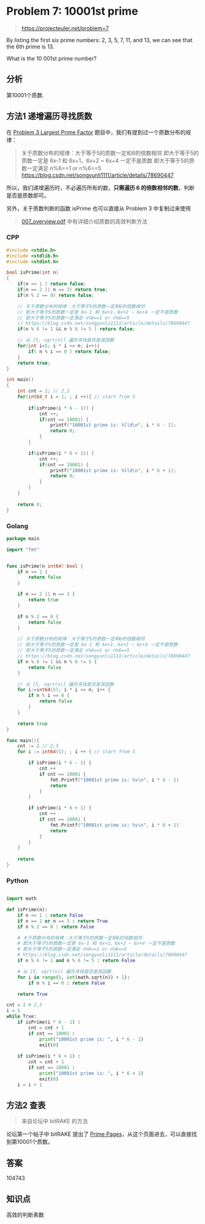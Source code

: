 # Problem 7: 10001st prime

> https://projecteuler.net/problem=7

By listing the first six prime numbers: 2, 3, 5, 7, 11, and 13, we can see that the 6th prime is 13.

What is the 10 001st prime number?

## 分析
第10001个质数.

## 方法1 递增遍历寻找质数

在 [Problem 3 Largest Prime Factor](./P3_LargestPrimeFactor.md) 题目中，我们有提到过一个质数分布的规律：


> 关于质数分布的规律：大于等于5的质数一定和6的倍数相邻
> 即大于等于5的质数一定是 6x-1 和 6x+1，6x+2 ~ 6x+4 一定不是质数
> 即大于等于5的质数一定满足 n%6==1 or n%6==5
> https://blog.csdn.net/songyunli1111/article/details/78690447

所以，我们递增遍历时，不必遍历所有的数，**只需遍历 6 的倍数相邻的数**，判断是否是质数即可。

另外，关于质数判断的函数 isPrime 也可以直接从 Problem 3 中复制过来使用

> [007_overview.pdf](https://blog-1252824460.cos.ap-nanjing.myqcloud.com/007_overview.pdf) 中有详细介绍质数的高效判断方法

### CPP

```cpp
#include <stdio.h>
#include <stdlib.h>
#include <stdint.h>

bool isPrime(int n)
{
    if(n <= 1 ) return false;
    if(n == 2 || n == 3) return true;
    if(n % 2 == 0) return false;

    // 关于质数分布的规律：大于等于5的质数一定和6的倍数相邻
    // 即大于等于5的质数一定是 6x-1 和 6x+1，6x+2 ~ 6x+4 一定不是质数
    // 即大于等于5的质数一定满足 n%6==1 or n%6==5
    // https://blog.csdn.net/songyunli1111/article/details/78690447
    if(n % 6 != 1 && n % 6 != 5 ) return false;

    // 从 [5, sqrt(n)] 遍历寻找是否是其因数
    for(int i=5; i * i <= n; i++){
        if( n % i == 0 ) return false;
    }
    return true;
}

int main()
{
    int cnt = 2; // 2,3
    for(int64_t i = 1; ; i ++){ // start from 5
        
        if(isPrime(i * 6 - 1)) {
            cnt ++;
            if(cnt == 10001) {
                printf("10001st prime is: %lld\n", i * 6 - 1);
                return 0;
            }
        }

        if(isPrime(i * 6 + 1)) {
            cnt ++;
            if(cnt == 10001) {
                printf("10001st prime is: %lld\n", i * 6 + 1);
                return 0;
            }
        }
    }
    
    return 0;
}
```

### Golang

```go
package main

import "fmt"


func isPrime(n int64) bool {
	if n <= 1 {
		return false
	}

	if n == 2 || n == 3 {
		return true
	}

	if n % 2 == 0 {
		return false
	}

	// 关于质数分布的规律：大于等于5的质数一定和6的倍数相邻
	// 即大于等于5的质数一定是 6x-1 和 6x+1，6x+2 ~ 6x+4 一定不是质数
	// 即大于等于5的质数一定满足 n%6==1 or n%6==5
	// https://blog.csdn.net/songyunli1111/article/details/78690447
	if n % 6 != 1 && n % 6 != 5 {
		return false
	}

	// 从 [5, sqrt(n)] 遍历寻找是否是其因数
	for i:=int64(5); i * i <= n; i++ {
		if n % i == 0 {
			return false
		}
	}

	return true
}

func main(){
	cnt := 2 // 2,3
	for i := int64(1); ; i ++ { // start from 5

		if isPrime(i * 6 - 1) {
			cnt ++
			if cnt == 10001 {
				fmt.Printf("10001st prime is: %v\n", i * 6 - 1)
				return
			}
		}

		if isPrime(i * 6 + 1) {
			cnt ++
			if cnt == 10001 {
				fmt.Printf("10001st prime is: %v\n", i * 6 + 1)
				return
			}
		}
	}
	
	return
}
```

### Python

```python

import math

def isPrime(n): 
    if n <= 1 : return False
    if n == 2 or n == 3 : return True
    if n % 2 == 0 : return False

    # 关于质数分布的规律：大于等于5的质数一定和6的倍数相邻
    # 即大于等于5的质数一定是 6x-1 和 6x+1，6x+2 ~ 6x+4 一定不是质数
    # 即大于等于5的质数一定满足 n%6==1 or n%6==5
    # https://blog.csdn.net/songyunli1111/article/details/78690447
    if n % 6 != 1 and n % 6 != 5 : return False

    # 从 [5, sqrt(n)] 遍历寻找是否是其因数
    for i in range(5, int(math.sqrt(n)) + 1):
        if n % i == 0 : return False

    return True

cnt = 2 # 2,3
i = 1
while True:
    if isPrime(i * 6 - 1) :
        cnt = cnt + 1
        if cnt == 10001 :
            print("10001st prime is: ", i * 6 - 1)
            exit(0)
        
    if isPrime(i * 6 + 1) :
        cnt = cnt + 1
        if cnt == 10001 :
            print("10001st prime is: ", i * 6 + 1)
            exit(0)
    i = i + 1

```

## 方法2 查表

> 来自论坛中 bitRAKE 的方法

论坛第一个帖子中 bitRAKE 提出了 [Prime Pages](https://primes.utm.edu/lists/small/)，从这个页面进去，可以直接找到第10001个质数。

## 答案
104743

## 知识点
高效的判断素数